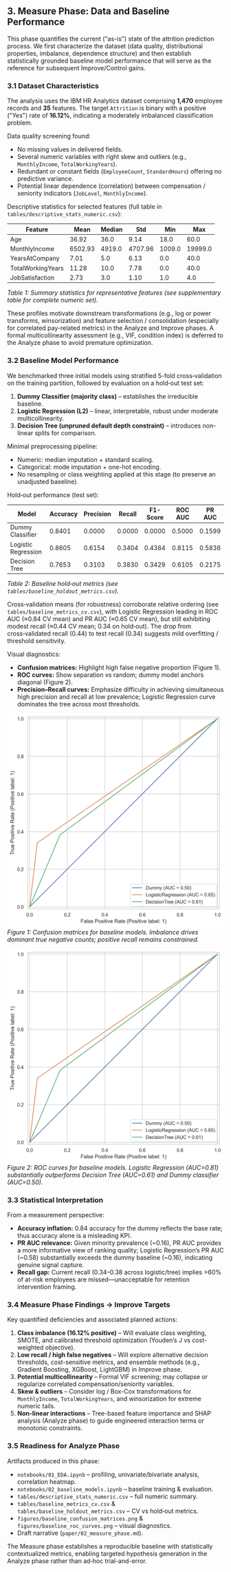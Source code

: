 ## 3. Measure Phase: Data and Baseline Performance

This phase quantifies the current ("as-is") state of the attrition prediction process. We first characterize the dataset (data quality, distributional properties, imbalance, dependence structure) and then establish statistically grounded baseline model performance that will serve as the reference for subsequent Improve/Control gains.

### 3.1 Dataset Characteristics

The analysis uses the IBM HR Analytics dataset comprising **1,470** employee records and **35** features. The target `Attrition` is binary with a positive ("Yes") rate of **16.12%**, indicating a moderately imbalanced classification problem.

Data quality screening found:
- No missing values in delivered fields.
- Several numeric variables with right skew and outliers (e.g., `MonthlyIncome`, `TotalWorkingYears`).
- Redundant or constant fields (`EmployeeCount`, `StandardHours`) offering no predictive variance.
- Potential linear dependence (correlation) between compensation / seniority indicators (`JobLevel`, `MonthlyIncome`).

Descriptive statistics for selected features (full table in `tables/descriptive_stats_numeric.csv`):

| Feature | Mean | Median | Std | Min | Max |
|---------|------|--------|-----|-----|-----|
| Age | 36.92 | 36.0 | 9.14 | 18.0 | 60.0 |
| MonthlyIncome | 6502.93 | 4919.0 | 4707.96 | 1009.0 | 19999.0 |
| YearsAtCompany | 7.01 | 5.0 | 6.13 | 0.0 | 40.0 |
| TotalWorkingYears | 11.28 | 10.0 | 7.78 | 0.0 | 40.0 |
| JobSatisfaction | 2.73 | 3.0 | 1.10 | 1.0 | 4.0 |

*Table 1: Summary statistics for representative features (see supplementary table for complete numeric set).*

These profiles motivate downstream transformations (e.g., log or power transforms, winsorization) and feature selection / consolidation (especially for correlated pay-related metrics) in the Analyze and Improve phases. A formal multicollinearity assessment (e.g., VIF, condition index) is deferred to the Analyze phase to avoid premature optimization.

### 3.2 Baseline Model Performance

We benchmarked three initial models using stratified 5-fold cross‑validation on the training partition, followed by evaluation on a hold‑out test set:
1. **Dummy Classifier (majority class)** – establishes the irreducible baseline.
2. **Logistic Regression (L2)** – linear, interpretable, robust under moderate multicollinearity.
3. **Decision Tree (unpruned default depth constraint)** – introduces non-linear splits for comparison.

Minimal preprocessing pipeline:
- Numeric: median imputation + standard scaling.
- Categorical: mode imputation + one-hot encoding.
- No resampling or class weighting applied at this stage (to preserve an unadjusted baseline).

Hold‑out performance (test set):

| Model | Accuracy | Precision | Recall | F1-Score | ROC AUC | PR AUC |
|-------|----------|-----------|--------|----------|---------|--------|
| Dummy Classifier | 0.8401 | 0.0000 | 0.0000 | 0.0000 | 0.5000 | 0.1599 |
| Logistic Regression | 0.8605 | 0.6154 | 0.3404 | 0.4384 | 0.8115 | 0.5836 |
| Decision Tree | 0.7653 | 0.3103 | 0.3830 | 0.3429 | 0.6105 | 0.2175 |

*Table 2: Baseline hold‑out metrics (see `tables/baseline_holdout_metrics.csv`).*

Cross‑validation means (for robustness) corroborate relative ordering (see `tables/baseline_metrics_cv.csv`), with Logistic Regression leading in ROC AUC (≈0.84 CV mean) and PR AUC (≈0.65 CV mean), but still exhibiting modest recall (≈0.44 CV mean; 0.34 on hold‑out). The drop from cross‑validated recall (0.44) to test recall (0.34) suggests mild overfitting / threshold sensitivity.

Visual diagnostics:
- **Confusion matrices:** Highlight high false negative proportion (Figure 1).
- **ROC curves:** Show separation vs random; dummy model anchors diagonal (Figure 2).
- **Precision–Recall curves:** Emphasize difficulty in achieving simultaneous high precision and recall at low prevalence; Logistic Regression curve dominates the tree across most thresholds.

![Baseline confusion matrices](../figures/baseline_confusion_matrices.png)
*Figure 1: Confusion matrices for baseline models. Imbalance drives dominant true negative counts; positive recall remains constrained.*

![Baseline ROC curves](../figures/baseline_roc_curves.png)
*Figure 2: ROC curves for baseline models. Logistic Regression (AUC=0.81) substantially outperforms Decision Tree (AUC=0.61) and Dummy classifier (AUC=0.50).*

### 3.3 Statistical Interpretation

From a measurement perspective:
- **Accuracy inflation:** 0.84 accuracy for the dummy reflects the base rate; thus accuracy alone is a misleading KPI.
- **PR AUC relevance:** Given minority prevalence (~0.16), PR AUC provides a more informative view of ranking quality; Logistic Regression’s PR AUC (~0.58) substantially exceeds the dummy baseline (~0.16), indicating genuine signal capture.
- **Recall gap:** Current recall (0.34–0.38 across logistic/tree) implies >60% of at-risk employees are missed—unacceptable for retention intervention framing.

### 3.4 Measure Phase Findings → Improve Targets

Key quantified deficiencies and associated planned actions:
1. **Class imbalance (16.12% positive)** – Will evaluate class weighting, SMOTE, and calibrated threshold optimization (Youden’s J vs cost-weighted objective).
2. **Low recall / high false negatives** – Will explore alternative decision thresholds, cost-sensitive metrics, and ensemble methods (e.g., Gradient Boosting, XGBoost, LightGBM) in Improve phase.
3. **Potential multicollinearity** – Formal VIF screening; may collapse or regularize correlated compensation/seniority variables.
4. **Skew & outliers** – Consider log / Box-Cox transformations for `MonthlyIncome`, `TotalWorkingYears`, and winsorization for extreme numeric tails.
5. **Non-linear interactions** – Tree-based feature importance and SHAP analysis (Analyze phase) to guide engineered interaction terms or monotonic constraints.

### 3.5 Readiness for Analyze Phase

Artifacts produced in this phase:
- `notebooks/01_EDA.ipynb` – profiling, univariate/bivariate analysis, correlation heatmap.
- `notebooks/02_baseline_models.ipynb` – baseline training & evaluation.
- `tables/descriptive_stats_numeric.csv` – full numeric summary.
- `tables/baseline_metrics_cv.csv` & `tables/baseline_holdout_metrics.csv` – CV vs hold‑out metrics.
- `figures/baseline_confusion_matrices.png` & `figures/baseline_roc_curves.png` – visual diagnostics.
- Draft narrative (`paper/02_measure_phase.md`).

The Measure phase establishes a reproducible baseline with statistically contextualized metrics, enabling targeted hypothesis generation in the Analyze phase rather than ad‑hoc trial-and-error.